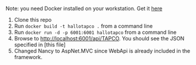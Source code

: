 Note: you need Docker installed on your workstation. Get it [here](https://www.docker.com/products/docker#/)

1. Clone this repo
2. Run `docker build -t hallotapco .` from a command line
3. Run `docker run -d -p 6001:6001 hallotapco` from a command line
4. Browse to [http://localhost:6001/api/TAPCO](http://localhost:6001/api/TAPCO). You should see the JSON specified in [this file]
5. Changed Nancy to AspNet.MVC since WebApi is already included in the framework.
